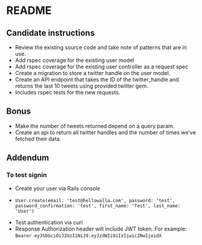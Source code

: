 # README

## Candidate instructions
- Review the existing source code and take note of patterns that are in use.
- Add rspec coverage for the existing user model
- Add rspec coverage for the existing user controller as a request spec
- Create a migration to store a twitter handle on the user model.
- Create an API endpoint that takes the ID of the twitter_handle and returns the last 10 tweets using provided twitter gem.
- Includes rspec tests for the new requests.
  
## Bonus
- Make the number of tweets returned depend on a query param.
- Create an api to return all twitter handles and the number of times we've fetched their data.

## Addendum
### To test signin
- Create your user via Rails console
* `User.create(email: 'test@hellowalla.com', password: 'test', password_confirmation: 'test', first_name: 'Test', last_name: 'User')`
- Test authentication via curl
- Response Authorization header will include JWT token. For example: `Bearer eyJhbGciOiJIUzI1NiJ9.eyJzdWIiOiIxIiwic2NwIjoidX`